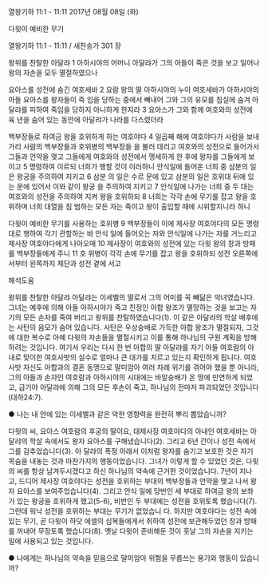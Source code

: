 열왕기하 11:1 - 11:11 
2017년 08월 08일 (화)

다윗이 예비한 무기



열왕기하 11:1 - 11:11 / 새찬송가 301 장


왕위를 찬탈한 아달랴
1 아하시야의 어머니 아달랴가 그의 아들이 죽은 것을 보고 일어나 왕의 자손을 모두
멸절하였으나

요아스를 성전에 숨긴 여호세바
2 요람 왕의 딸 아하시야의 누이 여호세바가 아하시야의 아들 요아스를 왕자들이 죽
임을 당하는 중에서 빼내어 그와 그의 유모를 침실에 숨겨 아달랴를 피하여 죽임을
당하지 아니하게 한지라 3 요아스가 그와 함께 여호와의 성전에 육 년을 숨어 있는
동안에 아달랴가 나라를 다스렸더라

백부장들로 하여금 왕을 호위하게 하는 여호야다
4 일곱째 해에 여호야다가 사람을 보내 가리 사람의 백부장들과 호위병의 백부장들
을 불러 데리고 여호와의 성전으로 들어가서 그들과 언약을 맺고 그들에게 여호와의
성전에서 맹세하게 한 후에 왕자를 그들에게 보이고 5 명령하여 이르되 너희가 행할
것이 이러하니 안식일에 들어온 너희 중 삼분의 일은 왕궁을 주의하여 지키고 6 삼분
의 일은 수르 문에 있고 삼분의 일은 호위대 뒤에 있는 문에 있어서 이와 같이 왕궁
을 주의하여 지키고 7 안식일에 나가는 너희 중 두 대는 여호와의 성전을 주의하여
지켜 왕을 호위하되 8 너희는 각각 손에 무기를 잡고 왕을 호위하며 너희 대열을 침
범하는 모든 자는 죽이고 왕이 출입할 때에 시위할지니라 하니

다윗이 예비한 무기를 사용하는 호위병
9 백부장들이 이에 제사장 여호야다의 모든 명령대로 행하여 각기 관할하는 바 안식
일에 들어오는 자와 안식일에 나가는 자를 거느리고 제사장 여호야다에게 나아오매
10 제사장이 여호와의 성전에 있는 다윗 왕의 창과 방패를 백부장들에게 주니 11 호
위병이 각각 손에 무기를 잡고 왕을 호위하되 성전 오른쪽에서부터 왼쪽까지 제단과
성전 곁에 서고

해석도움





왕위를 찬탈한 아달랴
아달랴는 이세벨의 딸로서 그의 어미를 꼭 빼닮은 악녀였습니다. 그녀는 예후에 의해 아들 아하시야가 죽고 친정인 아합 왕조가 멸망하는 것을 보고는 자기의 모든 손자를 죽여 버리고 왕위를 찬탈하였습니다(1). 이 같은 아달랴의 학살 배후에는 사탄의 음모가 숨어 있습니다. 사탄은 우상숭배로 가득한 아합 왕조가 멸절되자, 그것에 대한 복수로 아예 다윗의 자손들을 멸절시키고 이를 통해 하나님의 구원 계획을 방해하려는 것입니다. 여기서 우리는 다시 한 번 아합의 딸 아달랴를 자기 아들 여호람의 아내로 맞이한 여호사밧의 실수로 얼마나 큰 대가를 치르고 있는지 확인하게 됩니다. 여호사밧 자신도 아합과의 결혼 동맹으로 말미암아 여러 차례 위기를 겪어야 했을 뿐 아니라, 그의 아들과 손자인 여호람과 아하시야의 시대에는 바알숭배가 온 땅에 만연하게 되었고, 급기야 아달랴에 의해 그의 모든 후손이 죽고, 하나님의 전마저 파괴되었던 것입니다(대하24:7).

● 나는 내 안에 있는 이세벨과 같은 악한 영향력을 완전히 뿌리 뽑았습니까?

다윗의 씨, 요아스
여호람의 후궁의 딸이요, 대제사장 여호야다의 아내인 여호세바는 아달랴의 학살 속에서도 왕자 요아스를 구해냈습니다(2). 그리고 6년 간이나 성전 속에서 그를 감추었습니다(3). 아
달랴의 폭정 아래서 이처럼 왕자를 숨기고 보호한 것은 자기목숨을 내놓는 것과 마찬가지의 행동이었습니다. 그녀가 이렇게 할 수 있었던 것은, 다윗의 씨를 항상 남겨두시겠다고 하신
하나님의 약속에 근거한 것이었습니다. 7년이 지나고, 드디어 제사장 여호야다는 성전을 호위하는 부대의 백부장들과 언약을 맺고 나서 왕자 요아스를 보여주었습니다(4). 그리고 안식
일에 당번인 세 부대로 하여금 왕의 보좌가 있는 왕궁을 호위하게 했고(5-6), 비번인 두 부대에는 성전을 호위토록 했습니다(7). 그런데 워낙 성전을 호위하는 부대는 무기가 없었습니
다. 하지만 여호야다는 성전 속에 있는 무기, 곧 다윗이 하닷 에셀의 심복들에게서 취하여 성전에 보관해두었던 창과 방패를 꺼내어 무장토록 했습니다(8). 옛날 다윗이 준비해둔 것이
훗날 그의 자손을 지키는 일에 사용되고 있는 것입니다.

● 나에게는 하나님의 약속을 믿음으로 말미암아 위험을 무릅쓰는 용기와 행동이 있습니까?
